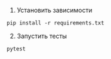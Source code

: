 1. Установить зависимости
```commandline
pip install -r requirements.txt
```
2. Запустить тесты
```commandline
pytest
```